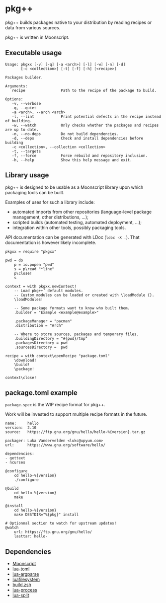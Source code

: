 
# pkg++

pkg++ builds packages native to your distribution by reading recipes or data from various sources.

pkg++ is written in Moonscript.

## Executable usage

```
Usage: pkgxx [-v] [-q] [-a <arch>] [-l] [-w] [-n] [-d]
	   [-c <collection>] [-t] [-f] [-h] [<recipe>]

Packages builder.

Arguments:
   recipe                Path to the recipe of the package to build.

Options:
   -v, --verbose
   -q, --quiet
   -a <arch>, --arch <arch>
   -l, --lint            Print potential defects in the recipe instead of building.
   -w, --watch           Only checks whether the packages and recipes are up to date.
   -n, --no-deps         Do not build dependencies.
   -d, --deps            Check and install dependencies before building
   -c <collection>, --collection <collection>
   -t, --targets
   -f, --force           Force rebuild and repository inclusion.
   -h, --help            Show this help message and exit.
```

## Library usage

pkg++ is designed to be usable as a Moonscript library upon which packaging tools can be built.

Examples of uses for such a library include:

  - automated imports from other repositories (language-level package management, other distributions, …);
  - scripted builds (automated testing, automated deployment, …);
  - integration within other tools, possibly packaging tools.

API documentation can be generated with LDoc (`ldoc -X .`).
That documentation is however likely incomplete.

```moonscript
pkgxx = require "pkgxx"

pwd = do
	p = io.popen "pwd"
	s = p\read "*line"
	p\close!
	s

context = with pkgxx.newContext!
	-- Load pkg++’ default modules.
	-- Custom modules can be loaded or created with \loadModule {}.
	\loadModules!

	-- Some package formats want to know who built them.
	.builder = "Example <example@example>"

	.packageManager = "pacman"
	.distribution = "Arch"

	-- Where to store sources, packages and temporary files.
	.buildingDirectory = "#{pwd}/tmp"
	.packagesDirectory = pwd
	.sourcesDirectory =  pwd

recipe = with context\openRecipe "package.toml"
	\download!
	\build!
	\package!

context\close!
```

## package.toml example

`package.spec` is the WIP recipe format for pkg++.

Work will be invested to support multiple recipe formats in the future.

```spec
name:     hello
version:  2.10
source:   https://ftp.gnu.org/gnu/hello/hello-%{version}.tar.gz

packager: Luka Vandervelden <lukc@upyum.com>
url:      https://www.gnu.org/software/hello/

dependencies:
- gettext
- ncurses

@configure
	cd hello-%{version}
	./configure

@build
	cd hello-%{version}
	make

@install
	cd hello-%{version}
	make DESTDIR="%{pkg}" install

# Optionnal section to watch for upstream updates!
@watch
	url: https://ftp.gnu.org/gnu/hello/
	lasttar: hello-

```

## Dependencies

  - [Moonscript](https://moonscript.org/)
  - [lua-toml](https://github.com/jonstoler/lua-toml)
  - [lua-argparse](https://github.com/mpeterv/argparse)
  - [luafilesystem](https://github.com/keplerproject/luafilesystem)
  - [build.zsh](https://github.com/Lukc/build.zsh)
  - [lua-process](https://github.com/mah0x211/lua-process)
  - [lua-split](https://github.com/moteus/lua-split)

